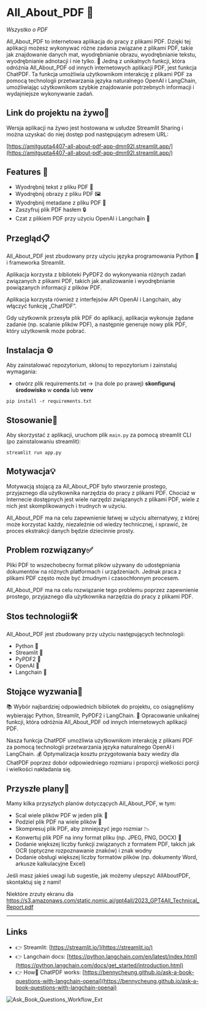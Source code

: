 # All_About_PDF 📄

*Wszystko o PDF*

All_About_PDF to internetowa aplikacja do pracy z plikami PDF. Dzięki tej aplikacji możesz wykonywać różne zadania związane z plikami PDF, takie jak znajdowanie danych mat, wyodrębnianie obrazu, wyodrębnianie tekstu, wyodrębnianie adnotacji i nie tylko. 🔨
Jedną z unikalnych funkcji, która odróżnia All_About_PDF od innych internetowych aplikacji PDF, jest funkcja ChatPDF. Ta funkcja umożliwia użytkownikom interakcję z plikami PDF za pomocą technologii przetwarzania języka naturalnego OpenAI i LangChain, umożliwiając użytkownikom szybkie znajdowanie potrzebnych informacji i wydajniejsze wykonywanie zadań.

## Link do projektu na żywo🚀

Wersja aplikacji na żywo jest hostowana w usłudze Streamlit Sharing i można uzyskać do niej dostęp pod następującym adresem URL:

[https://amitgupta4407-all-about-pdf-app-dmn92l.streamlit.app/](https://amitgupta4407-all-about-pdf-app-dmn92l.streamlit.app/)

## Features 🎉

- Wyodrębnij tekst z pliku PDF 💬
- Wyodrębnij obrazy z pliku PDF 🖼️
- Wyodrębnij metadane z pliku PDF 📝
- Zaszyfruj plik PDF hasłem 🔒
- Czat z plikiem PDF przy użyciu OpenAI i Langchain 🤖

## Przegląd📋

All_About_PDF jest zbudowany przy użyciu języka programowania Python 🐍 i frameworka Streamlit.

Aplikacja korzysta z biblioteki PyPDF2 do wykonywania różnych zadań związanych z plikami PDF, takich jak analizowanie i wyodrębnianie powiązanych informacji z plików PDF.

Aplikacja korzysta również z interfejsów API OpenAI i Langchain, aby włączyć funkcję „ChatPDF”.

Gdy użytkownik przesyła plik PDF do aplikacji, aplikacja wykonuje żądane zadanie (np. scalanie plików PDF), a następnie generuje nowy plik PDF, który użytkownik może pobrać.

## Instalacja ⚙️

Aby zainstalować repozytorium, sklonuj to repozytorium i zainstaluj wymagania:

* otwórz plik requirements.txt -> (na dole po prawej) **skonfiguruj środowisko** w **conda** lub **venv**

```
pip install -r requirements.txt
```

## Stosowanie🏃

Aby skorzystać z aplikacji, uruchom plik `main.py` za pomocą streamlit CLI (po zainstalowaniu streamlit):

```
streamlit run app.py
```

## Motywacja💡

Motywacją stojącą za All_About_PDF było stworzenie prostego, przyjaznego dla użytkownika narzędzia do pracy z plikami PDF. Chociaż w Internecie dostępnych jest wiele narzędzi związanych z plikami PDF, wiele z nich jest skomplikowanych i trudnych w użyciu.

All_About_PDF ma na celu zapewnienie łatwej w użyciu alternatywy, z której może korzystać każdy, niezależnie od wiedzy technicznej, i sprawić, że proces ekstrakcji danych będzie dziecinnie prosty.

## Problem rozwiązany✅

Pliki PDF to wszechobecny format plików używany do udostępniania dokumentów na różnych platformach i urządzeniach. Jednak praca z plikami PDF często może być żmudnym i czasochłonnym procesem.

All_About_PDF ma na celu rozwiązanie tego problemu poprzez zapewnienie prostego, przyjaznego dla użytkownika narzędzia do pracy z plikami PDF.

## Stos technologii🛠️

All_About_PDF jest zbudowany przy użyciu następujących technologii:

- Python 🐍
- Streamlit 🌟
- PyPDF2 📑
- OpenAI 🤖
- Langchain 🔗

## Stojące wyzwania🤔

📚 Wybór najbardziej odpowiednich bibliotek do projektu, co osiągnęliśmy wybierając Python, Streamlit, PyPDF2 i LangChain.
🌟 Opracowanie unikalnej funkcji, która odróżnia All_About_PDF od innych internetowych aplikacji PDF. 

Nasza funkcja ChatPDF umożliwia użytkownikom interakcję z plikami PDF za pomocą technologii przetwarzania języka naturalnego OpenAI i LangChain.
💰 Optymalizacja kosztu przygotowania bazy wiedzy dla ChatPDF poprzez dobór odpowiedniego rozmiaru i proporcji wielkości porcji i wielkości nakładania się.

## Przyszłe plany🔮

Mamy kilka przyszłych planów dotyczących All_About_PDF, w tym:

- Scal wiele plików PDF w jeden plik 📂
- Podziel plik PDF na wiele plików 📄
- Skompresuj plik PDF, aby zmniejszyć jego rozmiar 📉
- Konwertuj plik PDF na inny format pliku (np. JPEG, PNG, DOCX) 🔄
- Dodanie większej liczby funkcji związanych z formatem PDF, takich jak OCR (optyczne rozpoznawanie znaków) i znak wodny
- Dodanie obsługi większej liczby formatów plików (np. dokumenty Word, arkusze kalkulacyjne Excel)

Jeśli masz jakieś uwagi lub sugestie, jak możemy ulepszyć AllAboutPDF, skontaktuj się z nami!

Niektóre zrzuty ekranu dla [https://s3.amazonaws.com/static.nomic.ai/gpt4all/2023_GPT4All_Technical_Report.pdf ](https://s3.amazonaws.com/static.nomic.ai/gpt4all/2023_GPT4All_Technical_Report.pdf)

---

## Links

- 👉 Streamlit: [https://streamlit.io/](https://streamlit.io/)
- 👉 Langchain docs: [https://python.langchain.com/en/latest/index.html](https://python.langchain.com/docs/get_started/introduction.html)
- 👉 How🤔 ChatPDF works: [https://bennycheung.github.io/ask-a-book-questions-with-langchain-openai](https://bennycheung.github.io/ask-a-book-questions-with-langchain-openai)

![ Ask_Book_Questions_Workflow_Ext](https://github.com/amitgupta4407/All_About_PDF/assets/73437027/6e670334-d929-42be-8681-2ce803cf8b1a)
